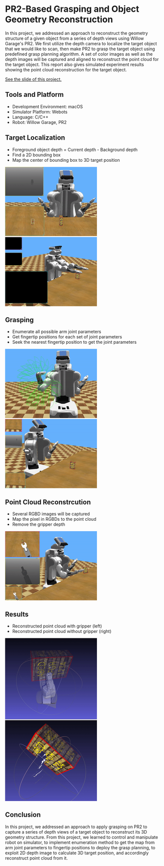 # PR2-Based Grasping and Object Geometry Reconstruction

In this project, we addressed an approach to reconstruct the geometry structure of a given object from a series of depth views using Willow Garage's PR2. We first utilize the depth camera to localize the target object that we would like to scan, then make PR2 to grasp the target object using predefined grasp planning algorithm. A set of color images as well as the depth images will be captured and aligned to reconstruct the point cloud for the target object. This report also gives simulated experiment results showing the point cloud reconstruction for the target object.

[See the slide of this project.](https://docs.google.com/presentation/d/1TUQGebvVdwsOCM7OPhNOCFZgdLJ9O2tyuxnC47piUTU/edit?usp=sharing)

## Tools and Platform
* Development Environment: macOS
* Simulator Platform: Webots
* Language: C/C++
* Robot: Willow Garage, PR2

## Target Localization
* Foreground object depth = Current depth - Background depth
* Find a 2D bounding box
* Map the center of bounding box to 3D target position

![loc_present](images/loc_present.gif)
![localization](images/localization.gif)

## Grasping
* Enumerate all possible arm joint parameters
* Get fingertip positions for each set of joint parameters
* Seek the nearest fingertip position to get the joint parameters

![grasp_plan](images/grasp_plan.gif)
![grasp](images/grasp.gif)

## Point Cloud Reconstrcution
* Several RGBD images will be captured
* Map the pixel in RGBDs to the point cloud
* Remove the gripper depth

![reconstruct](images/reconstruct.gif)

## Results
* Reconstructed point cloud with gripper (left)
* Reconstructed point cloud without gripper (right)

![results_with_gripper](images/results_with_gripper.gif)
![results_without_gripper](images/results_without_gripper.gif)

## Conclusion
In this project, we addressed an approach to apply grasping on PR2 to capture a series of depth views of a target object to reconstruct its 3D geometry structure. From this project, we learned to control and manipulate robot on simulator, to implement enumeration method to get the map from arm joint parameters to fingertip positions to deploy the grasp planning, to exploit 2D depth image to calculate 3D target position, and accordingly reconstruct point cloud from it.
